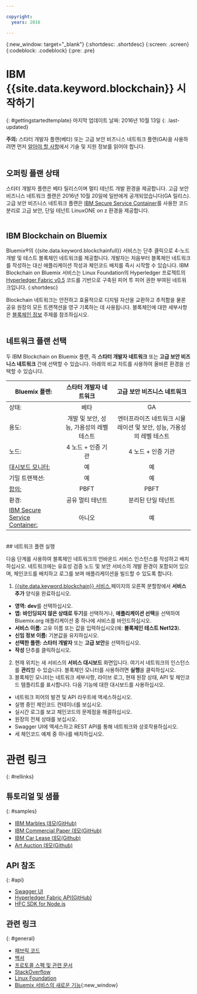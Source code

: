```yaml
---

copyright:
  years: 2016

---
```


{:new_window: target="_blank"}
{:shortdesc: .shortdesc}
{:screen: .screen}
{:codeblock: .codeblock}
{:pre: .pre}

# IBM {{site.data.keyword.blockchain}} 시작하기
{: #gettingstartedtemplate}
마지막 업데이트 날짜: 2016년 10월 13일
{: .last-updated}

**주의:** 스타터 개발자 플랜(베타) 또는 고급 보안 비즈니스 네트워크 플랜(GA)을 사용하려면 먼저 [알아야 할 사항](needtoknow.html)에서 기술 및 지원 정보를 읽어야 합니다.
<br><br>

## 오퍼링 플랜 상태

스타터 개발자 플랜은 베타 릴리스이며 멀티 테넌트 개발 환경을 제공합니다. 고급 보안 비즈니스 네트워크 플랜은 2016년 10월 20일에 일반에게 공개되었습니다(GA 릴리스). 고급 보안 비즈니스 네트워크 플랜은 [IBM Secure Service Container](etn_ssc.html)를 사용한 코드 분리로 고급 보안, 단일 테넌트 LinuxONE on z 환경을 제공합니다.
<br><br>

## IBM Blockchain on Bluemix

Bluemix&reg;의 {{site.data.keyword.blockchainfull}} 서비스는 단추 클릭으로 4-노드 개발 및 테스트 블록체인 네트워크를 제공합니다. 개발자는 처음부터 블록체인 네트워크를 작성하는 대신 애플리케이션 작성과 체인코드 배치를 즉시 시작할 수 있습니다. IBM Blockchain on Bluemix 서비스는 Linux Foundation의 Hyperledger 프로젝트의 [Hyperledger Fabric v0.5](https://github.com/hyperledger-archives/fabric/tree/v0.5-developer-preview) 코드를 기반으로 구축된 피어 투 피어 권한 부여된 네트워크입니다.
{:shortdesc}

Blockchain 네트워크는 안전하고 효율적으로 디지털 자산을 교환하고 추적함을 물론 공유 원장의 모든 트랜잭션을 영구 기록하는 데 사용됩니다. 블록체인에 대한 세부사항은 [블록체인 정보](ibmblockchain_overview.html) 주제를 참조하십시오. 
<br><br>

## 네트워크 플랜 선택

두 IBM Blockchain on Bluemix 플랜, 즉 **스타터 개발자 네트워크** 또는 **고급 보안 비즈니스 네트워크** 간에 선택할 수 있습니다. 아래의 비교 차트를 사용하여 올바른 환경을 선택할 수 있습니다. 

<!-- Commenting our for move to GA status jh 10/07/16
![](images/red_alert.png)  **The High Security Business Network** plan is a limited Beta offering; to select this plan, you must first request preapproval at [IBM Blockchain on IBM Bluemix](http://www-stage.watson.ibm.com/files/blockchain/bluemix.html). -->

| Bluemix 플랜:      | 스타터 개발자 네트워크       | 고급 보안 비즈니스 네트워크
| ------------------------- |:--------------------------:|:-----:|
| 상태:    | 베타     | GA |
| 용도:  |  개발 및 보안, 성능, 가용성의 레벨 테스트 |  엔터프라이즈 네트워크 시뮬레이션 및 보안, 성능, 가용성의 레벨 테스트 |
| 노드:    | 4 노드 + 인증 기관     | 4 노드 + 인증 기관 |
| [대시보드 모니터:](ibmblockchainmonitor.html) | 예 | 예 |
| 기밀 트랜잭션: | 예 | 예 |
| [합의:](etn_pbft.html) | PBFT | PBFT |
| 환경:     | 공유 멀티 테넌트 | 분리된 단일 테넌트 |
| [IBM Secure Service Container:](etn_ssc.html) | 아니오 | 예 |

<br>
## 네트워크 플랜 실행

다음 단계를 사용하여 블록체인 네트워크의 언바운드 서비스 인스턴스를 작성하고 배치하십시오. 네트워크에는 유효성 검증 노드 및 보안 서비스의 개발 환경이 포함되어 있으며, 체인코드를 배치하고 로그를 보며 애플리케이션을 빌드할 수 있도록 합니다. 

1. [{{site.data.keyword.blockchain}} 서비스 ](https://console.ng.bluemix.net/catalog/services/blockchain/) 페이지의 오른쪽 분할창에서 **서비스 추가** 양식을 완료하십시오. 
  - **영역:** **dev**를 선택하십시오. 
  - **앱:** **바인딩되지 않은 상태로 두기**를 선택하거나, **애플리케이션 선택**을 선택하여 Bluemix.org 애플리케이션 중 하나에 서비스를 바인드하십시오.
  - **서비스 이름:** 고유 이름 또는 값을 입력하십시오(예: **블록체인 테스트 Net123**). 
  - **신임 정보 이름:** 기본값을 유지하십시오. 
  - **선택한 플랜:** **스타터 개발자** 또는 **고급 보안**을 선택하십시오.
  - **작성** 단추를 클릭하십시오. 
2.  현재 위치는 새 서비스의 **서비스 대시보드** 화면입니다. 여기서 네트워크의 인스턴스를 **관리**할 수 있습니다. 블록체인 모니터를 사용하려면 **실행**을 클릭하십시오. 
3.  블록체인 모니터는 네트워크 세부사항, 라이브 로그, 현재 원장 상태, API 및 체인코드 템플리트를 표시합니다. 다음 기능에 대한 대시보드를 사용하십시오. 
  - 네트워크 피어의 발견 및 API 라우트에 액세스하십시오. 
  - 실행 중인 체인코드 컨테이너를 보십시오. 
  - 실시간 로그를 보고 체인코드의 문제점을 해결하십시오. 
  - 원장의 전체 상태를 보십시오. 
  - Swagger UI에 액세스하고 REST API를 통해 네트워크와 상호작용하십시오. 
  - 세 체인코드 예제 중 하나를 배치하십시오. 


# 관련 링크
{: #rellinks}
## 튜토리얼 및 샘플
{: #samples}
* [IBM Marbles 데모(GitHub)](https://github.com/IBM-Blockchain/marbles)
* [IBM Commercial Paper 데모(GitHub)](https://github.com/IBM-Blockchain/cp-web#readme)
* [IBM Car Lease 데모(Github)](https://github.com/IBM-Blockchain/car-lease-demo/blob/master/README.md)
* [Art Auction 데모(Github)](https://github.com/ITPeople-Blockchain/auction)

## API 참조
{: #api}
* [Swagger UI](https://obc-service-broker-staging.stage1.mybluemix.net/swagger)
* [Hyperledger Fabric API(GitHub)](https://github.com/hyperledger/fabric/tree/master/docs/API)
* [HFC SDK for Node.js](https://github.com/hyperledger/fabric/tree/master/sdk/node)

## 관련 링크
{: #general}
* [패브릭 코드](https://github.com/hyperledger/fabric)
* [백서](https://github.com/hyperledger/hyperledger/wiki/Whitepaper-WG)
* [프로토콜 스펙 및 관련 문서](https://github.com/hyperledger/fabric/tree/master/docs)
* [StackOverflow](http://stackoverflow.com/questions/tagged/hyperledger)
* [Linux Foundation](https://www.hyperledger.org/)
* [Bluemix 서비스의 새로운 기능](http://www.ng.bluemix.net/docs/whatsnew/index.html#services_category){:new_window}


<!--
[Bluemix Pricing Sheet](https://console.ng.bluemix.net/pricing/)
[IBM Bluemix Prerequisites](https://developer.ibm.com/bluemix/support/#prereqs) -->
